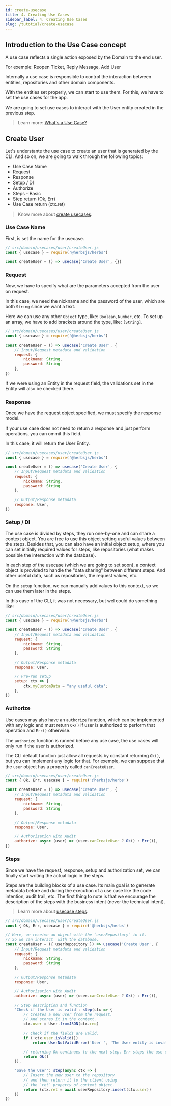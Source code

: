 ```yaml
---
id: create-usecase
title: 4. Creating Use Cases
sidebar_label: 4. Creating Use Cases
slug: /tutotial/create-usecase
---
```


## Introduction to the Use Case concept

A use case reflects a single action exposed by the Domain to the end user.

For exemple: Reopen Ticket, Reply Message, Add User

Internally a use case is responsible to control the interaction between entities, repositories and other domain components.

With the entities set properly, we can start to use them. For this, we have to set the use cases for the app.

We are going to set use cases to interact with the User entity created in the previous step.

> Learn more: [What's a Use Case?](/docs/usecase/getting-started#whats-a-use-case)

## Create User

Let's understante the use case to create an user that is generated by the CLI. And so on, we are going to walk through the following topics:

- Use Case Name
- Request 
- Response
- Setup / DI
- Authorize
- Steps - Basic
- Step return (Ok, Err)
- Use Case return (ctx.ret)

> Know more about [create usecases](/docs/usecase/features#creating-a-use-case).

### Use Case Name

First, is set the name for the usecase.

```js
// src/domain/usecases/user/createUser.js
const { usecase } = require('@herbsjs/herbs')

const createUser = () => usecase('Create User', {})
```

### Request

Now, we have to specify what are the parameters accepted from the user on request.

In this case, we need the nickname and the password of the user, which are both `String` since we want a text.

Here we can use any other `Object` type, like: `Boolean`, `Number`, etc. To set up an array, we have to add brackets around the type, like: `[String]`.

```js
// src/domain/usecases/user/createUser.js
const { usecase } = require('@herbsjs/herbs')

const createUser = () => usecase('Create User', {
    // Input/Request metadata and validation 
    request: {
        nickname: String,
        password: String
    },
})
```

If we were using an Entity in the request field, the validations set in the Entity will also be checked there.

### Response

Once we have the request object specified, we must specify the response model.

If your use case does not need to return a response and just perform operations, you can ommit this field.

In this case, it will return the User Entity.

```js
// src/domain/usecases/user/createUser.js
const { usecase } = require('@herbsjs/herbs')

const createUser = () => usecase('Create User', {
    // Input/Request metadata and validation 
    request: {
        nickname: String,
        password: String
    },

    // Output/Response metadata
    response: User,
})
```

### Setup / DI

The use case is divided by steps, they run one-by-one and can share a context object. You are free to use this object setting useful values between the steps. Besides that, you can also have an initial object setup, where you can set initially required values for steps, like repositories (what makes possible the interaction with the database).

In each step of the usecase (which we are going to set soon), a context object is provided to handle the "data sharing" between different steps. And other useful data, such as repositories, the request values, etc.

On the `setup` function, we can manually add values to this context, so we can use them later in the steps.

In this case of the CLI, it was not necessary, but wel could do something like:

```js
// src/domain/usecases/user/createUser.js
const { usecase } = require('@herbsjs/herbs')

const createUser = () => usecase('Create User', {
    // Input/Request metadata and validation 
    request: {
        nickname: String,
        password: String
    },

    // Output/Response metadata
    response: User,

    // Pre-run setup
    setup: ctx => {
        ctx.myCustomData = "any useful data";
    },
})
```

### Authorize

Use cases may also have an `authorize` function, which can be implemented with any logic and must return `Ok()` if user is authorized to perform that operation and `Err()` otherwise.

The `authorize` function is runned before any use case, the use cases will only run if the user is authorized.

The CLI default function just allow all requests by constant returning `Ok()`, but you can implement any logic for that. For exemple, we can suppose that the `user` object has a property called `canCreateUser`.

```js
// src/domain/usecases/user/createUser.js
const { Ok, Err, usecase } = require('@herbsjs/herbs')

const createUser = () => usecase('Create User', {
    // Input/Request metadata and validation 
    request: {
        nickname: String,
        password: String
    },

    // Output/Response metadata
    response: User,

    // Authorization with Audit
    authorize: async (user) => (user.canCreateUser ? Ok() : Err()),
})
```

### Steps

Since we have the request, response, setup and authorization set, we can finally start writing the actual logic in the steps.

Steps are the building blocks of a use case. Its main goal is to generate metadata before and during the execution of a use case like the code intention, audit trail, etc. The first thing to note is that we encourage the description of the steps with the business intent (never the technical intent).

> Learn more about [usecase steps](/docs/usecase/steps).

```js
// src/domain/usecases/user/createUser.js
const { Ok, Err, usecase } = require('@herbsjs/herbs')

// Here, we receive an object with the `userRepository` in it.
// So we can interact  with the database.
const createUser = ({ userRepository }) => usecase('Create User', {
    // Input/Request metadata and validation 
    request: {
        nickname: String,
        password: String
    },

    // Output/Response metadata
    response: User,

    // Authorization with Audit
    authorize: async (user) => (user.canCreateUser ? Ok() : Err()),

    // Step description and function
    'Check if the User is valid': step(ctx => {
        // Creates a new user from the request.
        // And stores it in the context.
        ctx.user = User.fromJSON(ctx.req)

        // Check if the fields are valid.
        if (!ctx.user.isValid())
            return UserNotValidError('User ', 'The User entity is invalid', ctx.user.errors)

        // returning Ok continues to the next step. Err stops the use case execution.
        return Ok()
    }),

    'Save the User': step(async ctx => {
        // Insert the new user to the repository
        // and then return it to the client using
        // the `ret` property of context object.
        return (ctx.ret = await userRepository.insert(ctx.user))
    })
})
```
